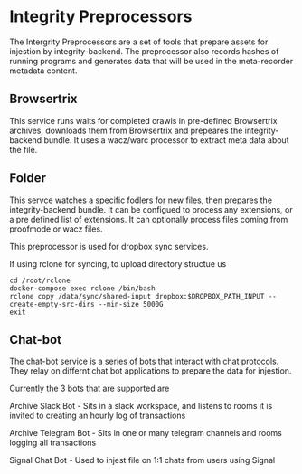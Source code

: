 # Integrity Preprocessors

The Intergrity Preprocessors are a set of tools that prepare assets for injestion by integrity-backend. The preprocessor also records hashes of running programs and generates data that will be used in the meta-recorder metadata content.

## Browsertrix

This service runs waits for completed crawls in pre-defined Browsertrix archives, downloads them from Browsertrix and prepeares the integrity-backend bundle. It uses a wacz/warc processor to extract meta data about the file.

## Folder

This servce watches a specific fodlers for new files, then prepares the integrity-backend bundle. It can be configued to process any extensions, or a pre defined list of extensions. It can optionally process files coming from proofmode or wacz files.

This preprocessor is used for dropbox sync services.

If using rclone for syncing, to upload directory structue us
```
cd /root/rclone
docker-compose exec rclone /bin/bash
rclone copy /data/sync/shared-input dropbox:$DROPBOX_PATH_INPUT --create-empty-src-dirs --min-size 5000G
exit
```

## Chat-bot

The chat-bot service is a series of bots that interact with chat protocols. They relay on differnt chat bot applications to prepare the data for injestion.

Currently the 3 bots that are supported are

Archive Slack Bot - Sits in a slack workspace, and listens to rooms it is invited to creating an hourly log of transactions

Archive Telegram Bot - Sits in one or many telegram channels and rooms logging all transactions

Signal Chat Bot - Used to injest file on 1:1 chats from users using Signal 